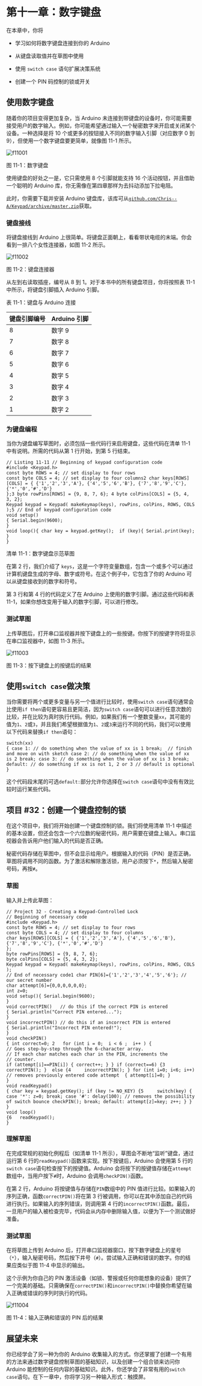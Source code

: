 # 第十一章：数字键盘

在本章中，你将

+   学习如何将数字键盘连接到你的 Arduino

+   从键盘读取值并在草图中使用

+   使用 `switch case` 语句扩展决策系统

+   创建一个 PIN 码控制的锁或开关

## 使用数字键盘

随着你的项目变得更加复杂，当 Arduino 未连接到带键盘的设备时，你可能需要接受用户的数字输入。例如，你可能希望通过输入一个秘密数字来开启或关闭某个设备。一种选择是将 10 个或更多的按钮接入不同的数字输入引脚（对应数字 0 到 9），但使用一个数字键盘要更简单，就像图 11-1 所示。

![f11001](img/f11001.png)

图 11-1：数字键盘

使用键盘的好处之一是，它只需使用 8 个引脚就能支持 16 个活动按钮，并且借助一个聪明的 Arduino 库，你无需像在第四章那样为去抖动添加下拉电阻。

此时，你需要下载并安装 Arduino 键盘库，该库可从[`github.com/Chris--A/Keypad/archive/master.zip`](https://github.com/Chris--A/Keypad/archive/master.zip)获取。

### 键盘接线

将键盘接线到 Arduino 上很简单。将键盘正面朝上，看看带状电缆的末端。你会看到一排八个女性连接器，如图 11-2 所示。

![f11002](img/f11002.png)

图 11-2：键盘连接器

从左到右读取插座，编号从 8 到 1。对于本书中的所有键盘项目，你将按照表 11-1 中所示，将键盘引脚插入 Arduino 引脚。

表 11-1：键盘与 Arduino 连接

| **键盘引脚编号** | **Arduino 引脚** |
| --- | --- |
| 8 | 数字 9 |
| 7 | 数字 8 |
| 6 | 数字 7 |
| 5 | 数字 6 |
| 4 | 数字 5 |
| 3 | 数字 4 |
| 2 | 数字 3 |
| 1 | 数字 2 |

### 为键盘编程

当你为键盘编写草图时，必须包括一些代码行来启用键盘，这些代码在清单 11-1 中有说明。所需的代码从第 1 行开始，到第 5 行结束。

```
// Listing 11-11 // Beginning of keypad configuration code
#include <Keypad.h>
const byte ROWS = 4; // set display to four rows
const byte COLS = 4; // set display to four columns2 char keys[ROWS][COLS] = { {'1','2','3','A'}, {'4','5','6','B'}, {'7','8','9','C'}, {'*','0','#','D'}
};3 byte rowPins[ROWS] = {9, 8, 7, 6}; 4 byte colPins[COLS] = {5, 4, 3, 2}; 
Keypad keypad = Keypad( makeKeymap(keys), rowPins, colPins, ROWS, COLS );5 // End of keypad configuration code
void setup()
{ Serial.begin(9600);
} 
void loop(){ char key = keypad.getKey();  if (key){ Serial.print(key); }
}
```

清单 11-1：数字键盘示范草图

在第 2 行，我们介绍了 `keys`，这是一个字符变量数组，包含一个或多个可以通过计算机键盘生成的字母、数字或符号。在这个例子中，它包含了你的 Arduino 可以从键盘接收到的数字和符号。

第 3 行和第 4 行的代码定义了在 Arduino 上使用的数字引脚。通过这些代码和表 11-1，如果你想改变用于输入的数字引脚，可以进行修改。

### 测试草图

上传草图后，打开串口监视器并按下键盘上的一些按键。你按下的按键字符将显示在串口监视器中，如图 11-3 所示。

![f11003](img/f11003.png)

图 11-3：按下键盘上的按键后的结果

## 使用`switch case`做决策

当你需要将两个或更多变量与另一个值进行比较时，使用`switch case`语句通常会比使用`if then`语句更容易且更简洁，因为`switch case`语句可以进行任意次数的比较，并在比较为真时执行代码。例如，如果我们有一个整数变量`xx`，其可能的值为`1`、`2`或`3`，并且我们希望根据值为`1`、`2`或`3`来运行不同的代码，我们可以使用以下代码来替换`if then`语句：

```
switch(xx)
{ case 1: // do something when the value of xx is 1 break;  // finish and move on with sketch case 2: // do something when the value of xx is 2 break; case 3: // do something when the value of xx is 3 break; default: // do something if xx is not 1, 2 or 3 // default is optional
}
```

这个代码段末尾的可选`default:`部分允许你选择在`switch case`语句中没有有效比较时运行某些代码。

## 项目 #32：创建一个键盘控制的锁

在这个项目中，我们将开始创建一个键盘控制的锁。我们将使用清单 11-1 中描述的基本设置，但还会包含一个六位数的秘密代码，用户需要在键盘上输入。串口监视器会告诉用户他们输入的代码是否正确。

秘密代码存储在草图中，但不会显示给用户。根据输入的代码（PIN）是否正确，草图将调用不同的函数。为了激活和解除激活锁，用户必须按下`*`，然后输入秘密号码，再按`#`。

### 草图

输入并上传此草图：

```
// Project 32 - Creating a Keypad-Controlled Lock
// Beginning of necessary code
#include <Keypad.h>
const byte ROWS = 4; // set display to four rows
const byte COLS = 4; // set display to four columns
char keys[ROWS][COLS] = { {'1','2','3','A'}, {'4','5','6','B'}, {'7','8','9','C'}, {'*','0','#','D'}
};
byte rowPins[ROWS] = {9, 8, 7, 6}; 
byte colPins[COLS] = {5, 4, 3, 2}; 
Keypad keypad = Keypad( makeKeymap(keys), rowPins, colPins, ROWS, COLS );
// End of necessary code1 char PIN[6]={'1','2','3','4','5','6'}; // our secret number
char attempt[6]={0,0,0,0,0,0};
int z=0;
void setup(){ Serial.begin(9600);
}
void correctPIN()   // do this if the correct PIN is entered
{ Serial.println("Correct PIN entered...");
}
void incorrectPIN() // do this if an incorrect PIN is entered
{ Serial.println("Incorrect PIN entered!");
}
void checkPIN()
{ int correct=0; 2   for (int i = 0;  i < 6 ;  i++ ) {
// Goes step-by-step through the 6-character array. 
// If each char matches each char in the PIN, increments the 
// counter.
if (attempt[i]==PIN[i]) { correct++; } } if (correct==6) {3     correctPIN(); }  else {4     incorrectPIN(); } for (int i=0; i<6; i++) // removes previously entered code attempt  { attempt[i]=0; }
}
void readKeypad()
{ char key = keypad.getKey(); if (key != NO_KEY) {5     switch(key) { case '*': z=0; break; case '#': delay(100); // removes the possibility of switch bounce checkPIN(); break; default: attempt[z]=key; z++; } }
}
void loop()
{6   readKeypad();
}
```

### 理解草图

在完成常规的初始化例程后（如清单 11-1 所示），草图会不断地“监听”键盘，通过运行第 6 行的`readKeypad()`函数来实现。按下按键后，Arduino 会使用第 5 行的`switch case`语句检查按下的按键值。Arduino 会将按下的按键值存储在`attempt`数组中，当用户按下`#`时，Arduino 会调用`checkPIN()`函数。

在第 2 行，Arduino 将按键值与存储在`PIN`数组中的 PIN 值进行比较。如果输入的序列正确，函数`correctPIN()`将在第 3 行被调用，你可以在其中添加自己的代码进行执行。如果输入的序列错误，则调用第 4 行的`incorrectPIN()`函数。最后，一旦用户的输入被检查完毕，代码会从内存中删除输入值，以便为下一个测试做好准备。

### 测试草图

在将草图上传到 Arduino 后，打开串口监视器窗口，按下数字键盘上的星号（`*`），输入秘密号码，然后按下井号（`#`）。尝试输入正确和错误的数字。你的结果应类似于图 11-4 中显示的输出。

这个示例为你自己的 PIN 激活设备（如锁、警报或任何你能想象的设备）提供了一个完美的基础。只需确保在`correctPIN()`和`incorrectPIN()`中替换你希望在输入正确或错误的序列时执行的代码。

![f11004](img/f11004.png)

图 11-4：输入正确和错误的 PIN 后的结果

## 展望未来

你已经学会了另一种为你的 Arduino 收集输入的方式。你还掌握了创建一个有用的方法来通过数字键盘控制草图的基础知识，以及创建一个组合锁来访问你 Arduino 能控制的任何内容的基础知识。此外，你还学会了非常有用的`switch case`语句。在下一章中，你将学习另一种输入形式：触摸屏。
